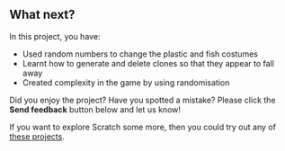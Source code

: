 ## What next?

In this project, you have:
+ Used random numbers to change the plastic and fish costumes
+ Learnt how to generate and delete clones so that they appear to fall away
+ Created complexity in the game by using randomisation

Did you enjoy the project? Have you spotted a mistake? Please click the **Send feedback** button below and let us know!

If you want to explore Scratch some more, then you could try out any of [these projects](https://projects.raspberrypi.org/en/projects?software%5B%5D=scratch).
